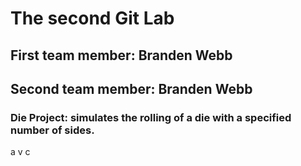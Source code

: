 
# The second Git Lab
## First team member: Branden Webb
## Second team member: Branden Webb
### Die Project: simulates the rolling of a die with a specified number of sides.

a
v
c
